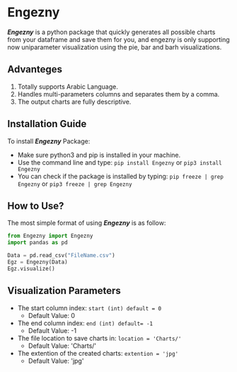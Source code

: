 # Engezny
***Engezny*** is a python package that quickly generates all possible charts from your dataframe and save them for you, and engezny is only supporting now uniparameter visualization using the pie, bar and barh visualizations.

## Advanteges
1. Totally supports Arabic Language.
2. Handles multi-parameters columns and separates them by a comma.
3. The output charts are fully descriptive.

## Installation Guide
To install ***Engezny*** Package:
- Make sure python3 and pip is installed in your machine.
- Use the command line and type: `pip install Engezny` or `pip3 install Engezny`
- You can check if the package is installed by typing: `pip freeze | grep Engezny` or `pip3 freeze | grep Engezny`

## How to Use?
The most simple format of using ***Engezny*** is as follow:
```python
from Engezny import Engezny
import pandas as pd

Data = pd.read_csv("FileName.csv")
Egz = Engezny(Data)
Egz.visualize()
```

## Visualization Parameters
- The start column index: `start (int) default = 0`
    - Default Value: 0
- The end column index: `end (int) default= -1`
    - Default Value: -1
- The file location to save charts in: `location = 'Charts/'`
    - Default Value: 'Charts/' 
- The extention of the created charts: `extention = 'jpg'`
    - Default Value: 'jpg'
